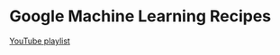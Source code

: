 # Google Machine Learning Recipes

[YouTube playlist](https://www.youtube.com/playlist?list=PLOU2XLYxmsIIuiBfYad6rFYQU_jL2ryal)
